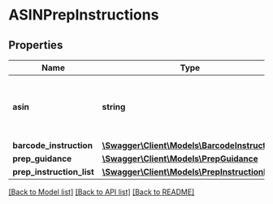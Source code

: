 # ASINPrepInstructions

## Properties

Name | Type | Description | Notes
------------ | ------------- | ------------- | -------------
**asin** | **string** | The Amazon Standard Identification Number (ASIN) of the item. | [optional]
**barcode_instruction** | [**\Swagger\Client\Models\BarcodeInstruction**](BarcodeInstruction.md) |  | [optional]
**prep_guidance** | [**\Swagger\Client\Models\PrepGuidance**](PrepGuidance.md) |  | [optional]
**prep_instruction_list** | [**\Swagger\Client\Models\PrepInstructionList**](PrepInstructionList.md) |  | [optional]

[[Back to Model list]](../../README.md#documentation-for-models) [[Back to API list]](../../README.md#documentation-for-api-endpoints) [[Back to README]](../../README.md)

